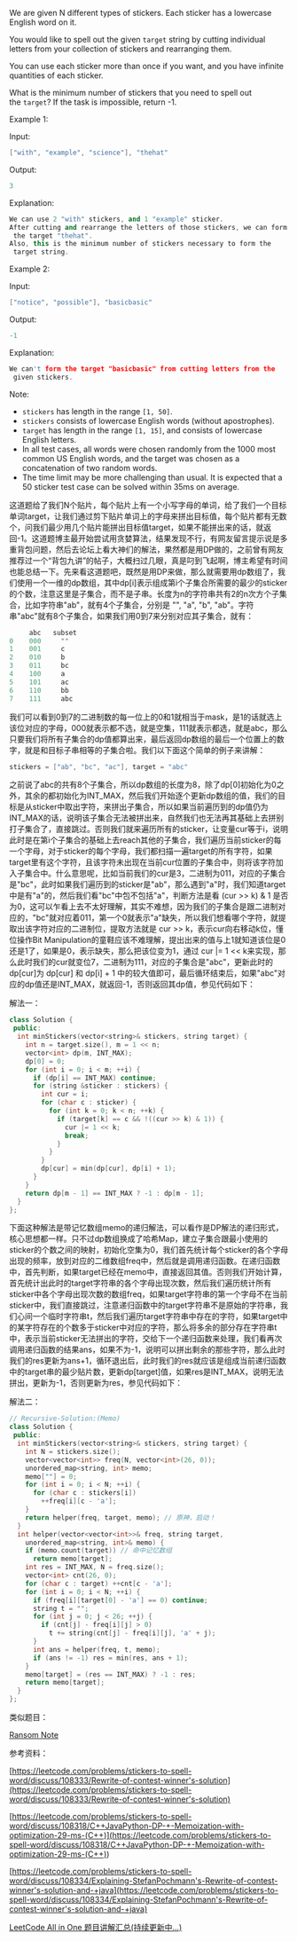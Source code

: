 We are given N different types of stickers. Each sticker has a lowercase English word on it.

You would like to spell out the given `target` string by cutting individual letters from your collection of stickers and rearranging them.

You can use each sticker more than once if you want, and you have infinite quantities of each sticker.

What is the minimum number of stickers that you need to spell out the `target`? If the task is impossible, return -1.

Example 1:

Input:

```cpp
["with", "example", "science"], "thehat"
```

Output:

```cpp
3
```

Explanation:

```cpp
We can use 2 "with" stickers, and 1 "example" sticker.
After cutting and rearrange the letters of those stickers, we can form
 the target "thehat".
Also, this is the minimum number of stickers necessary to form the
 target string.
```

Example 2:

Input:

```cpp
["notice", "possible"], "basicbasic"
```

Output:

```cpp
-1
```

Explanation:

```cpp
We can't form the target "basicbasic" from cutting letters from the
 given stickers.
```

Note:

- `stickers` has length in the range `[1, 50]`.
- `stickers` consists of lowercase English words (without apostrophes).
- `target` has length in the range `[1, 15]`, and consists of lowercase English letters.
- In all test cases, all words were chosen randomly from the 1000 most common US English words, and the target was chosen as a concatenation of two random words.
- The time limit may be more challenging than usual. It is expected that a 50 sticker test case can be solved within 35ms on average.

这道题给了我们N个贴片，每个贴片上有一个小写字母的单词，给了我们一个目标单词target，让我们通过剪下贴片单词上的字母来拼出目标值，每个贴片都有无数个，问我们最少用几个贴片能拼出目标值target，如果不能拼出来的话，就返回-1。这道题博主最开始尝试用贪婪算法，结果发现不行，有网友留言提示说是多重背包问题，然后去论坛上看大神们的解法，果然都是用DP做的，之前曾有网友推荐过一个“背包九讲”的帖子，大概扫过几眼，真是叼到飞起啊，博主希望有时间也能总结一下。先来看这道题吧，既然是用DP来做，那么就需要用dp数组了，我们使用一个一维的dp数组，其中dp\[i\]表示组成第i个子集合所需要的最少的sticker的个数，注意这里是子集合，而不是子串。长度为n的字符串共有2的n次方个子集合，比如字符串"ab"，就有4个子集合，分别是 "", "a", "b", "ab"。字符串"abc"就有8个子集合，如果我们用0到7来分别对应其子集合，就有：

```cpp
     abc   subset 
0    000     ""
1    001     c
2    010     b
3    011     bc
4    100     a
5    101     ac
6    110     bb
7    111     abc
```

我们可以看到0到7的二进制数的每一位上的0和1就相当于mask，是1的话就选上该位对应的字母，000就表示都不选，就是空集，111就表示都选，就是abc，那么只要我们将所有子集合的dp值都算出来，最后返回dp数组的最后一个位置上的数字，就是和目标子串相等的子集合啦。我们以下面这个简单的例子来讲解：

```cpp
stickers = ["ab", "bc", "ac"], target = "abc"
```

之前说了abc的共有8个子集合，所以dp数组的长度为8，除了dp\[0\]初始化为0之外，其余的都初始化为INT_MAX，然后我们开始逐个更新dp数组的值，我们的目标是从sticker中取出字符，来拼出子集合，所以如果当前遍历到的dp值仍为INT_MAX的话，说明该子集合无法被拼出来，自然我们也无法再其基础上去拼别打子集合了，直接跳过。否则我们就来遍历所有的sticker，让变量cur等于i，说明此时是在第i个子集合的基础上去reach其他的子集合，我们遍历当前sticker的每一个字母，对于sticker的每个字母，我们都扫描一遍target的所有字符，如果target里有这个字符，且该字符未出现在当前cur位置的子集合中，则将该字符加入子集合中。什么意思呢，比如当前我们的cur是3，二进制为011，对应的子集合是"bc"，此时如果我们遍历到的sticker是"ab"，那么遇到"a"时，我们知道target中是有"a"的，然后我们看"bc"中包不包括"a"，判断方法是看 (cur >> k) & 1 是否为0，这可以乍看上去不太好理解，其实不难想，因为我们的子集合是跟二进制对应的，"bc"就对应着011，第一个0就表示"a"缺失，所以我们想看哪个字符，就提取出该字符对应的二进制位，提取方法就是 cur >> k，表示cur向右移动k位，懂位操作Bit Manipulation的童鞋应该不难理解，提出出来的值与上1就知道该位是0还是1了，如果是0，表示缺失，那么把该位变为1，通过 cur |= 1 \<\< k来实现，那么此时我们的cur就变位7，二进制为111，对应的子集合是"abc"，更新此时的dp\[cur\]为 dp\[cur\] 和 dp\[i\] + 1 中的较大值即可，最后循环结束后，如果"abc"对应的dp值还是INT_MAX，就返回-1，否则返回其dp值，参见代码如下：

解法一：

```cpp
class Solution {
 public:
  int minStickers(vector<string>& stickers, string target) {
    int n = target.size(), m = 1 << n;
    vector<int> dp(m, INT_MAX);
    dp[0] = 0;
    for (int i = 0; i < m; ++i) {
      if (dp[i] == INT_MAX) continue;
      for (string &sticker : stickers) {
        int cur = i;
        for (char c : sticker) {
          for (int k = 0; k < n; ++k) {
            if (target[k] == c && !((cur >> k) & 1)) {
              cur |= 1 << k;
              break;
            }
          }
        }
        dp[cur] = min(dp[cur], dp[i] + 1);
      }
    }
    return dp[m - 1] == INT_MAX ? -1 : dp[m - 1];
  }
};
```

下面这种解法是带记忆数组memo的递归解法，可以看作是DP解法的递归形式，核心思想都一样。只不过dp数组换成了哈希Map，建立子集合跟最小使用的sticker的个数之间的映射，初始化空集为0，我们首先统计每个sticker的各个字母出现的频率，放到对应的二维数组freq中，然后就是调用递归函数。在递归函数中，首先判断，如果target已经在memo中，直接返回其值。否则我们开始计算，首先统计出此时的target字符串的各个字母出现次数，然后我们遍历统计所有sticker中各个字母出现次数的数组freq，如果target字符串的第一个字母不在当前sticker中，我们直接跳过，注意递归函数中的target字符串不是原始的字符串，我们心间一个临时字符串t，然后我们遍历target字符串中存在的字符，如果target中的某字符存在的个数多于sticker中对应的字符，那么将多余的部分存在字符串t中，表示当前sticker无法拼出的字符，交给下一个递归函数来处理，我们看再次调用递归函数的结果ans，如果不为-1，说明可以拼出剩余的那些字符，那么此时我们的res更新为ans+1，循环退出后，此时我们的res就应该是组成当前递归函数中的target串的最少贴片数，更新dp\[target\]值，如果res是INT_MAX，说明无法拼出，更新为-1，否则更新为res，参见代码如下：

解法二：

```cpp
// Recursive-Solution:(Memo)
class Solution {
 public:
  int minStickers(vector<string>& stickers, string target) {
    int N = stickers.size();
    vector<vector<int>> freq(N, vector<int>(26, 0));
    unordered_map<string, int> memo;
    memo[""] = 0;
    for (int i = 0; i < N; ++i) {
      for (char c : stickers[i])
        ++freq[i][c - 'a'];
    }
    return helper(freq, target, memo); // 原神，启动！
  }
  int helper(vector<vector<int>>& freq, string target,
    unordered_map<string, int>& memo) {
    if (memo.count(target)) // 命中记忆数组
      return memo[target];
    int res = INT_MAX, N = freq.size();
    vector<int> cnt(26, 0);
    for (char c : target) ++cnt[c - 'a'];
    for (int i = 0; i < N; ++i) {
      if (freq[i][target[0] - 'a'] == 0) continue;
      string t = "";
      for (int j = 0; j < 26; ++j) {
        if (cnt[j] - freq[i][j] > 0)
          t += string(cnt[j] - freq[i][j], 'a' + j);
      }
      int ans = helper(freq, t, memo);
      if (ans != -1) res = min(res, ans + 1);
    }
    memo[target] = (res == INT_MAX) ? -1 : res;
    return memo[target];
  }
};
```

类似题目：

[Ransom Note](http://www.cnblogs.com/grandyang/p/5764314.html)

参考资料：

[https://leetcode.com/problems/stickers-to-spell-word/discuss/108333/Rewrite-of-contest-winner's-solution](https://leetcode.com/problems/stickers-to-spell-word/discuss/108333/Rewrite-of-contest-winner's-solution)

[](<https://leetcode.com/problems/stickers-to-spell-word/discuss/108318/C++JavaPython-DP-+-Memoization-with-optimization-29-ms-(C++)>)[https://leetcode.com/problems/stickers-to-spell-word/discuss/108318/C++JavaPython-DP-+-Memoization-with-optimization-29-ms-(C++)](<https://leetcode.com/problems/stickers-to-spell-word/discuss/108318/C++JavaPython-DP-+-Memoization-with-optimization-29-ms-(C++)>)

[https://leetcode.com/problems/stickers-to-spell-word/discuss/108334/Explaining-StefanPochmann's-Rewrite-of-contest-winner's-solution-and-+java](https://leetcode.com/problems/stickers-to-spell-word/discuss/108334/Explaining-StefanPochmann's-Rewrite-of-contest-winner's-solution-and-+java)

[LeetCode All in One 题目讲解汇总(持续更新中...)](http://www.cnblogs.com/grandyang/p/4606334.html)
